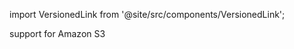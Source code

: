 import VersionedLink from '@site/src/components/VersionedLink';

<span><VersionedLink to='/core/installation_and_setup/additional_dependencies/?dependencies=amazon'>support for Amazon S3</VersionedLink></span>